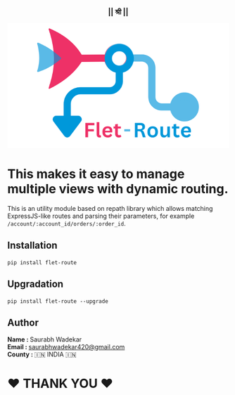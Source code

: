 <h3 style="text-align: center;"> || श्री ||</h3>


![Build Status](assets/logo.png)
# This makes it easy to manage multiple views with dynamic routing.

This is an utility module based on repath library which allows matching ExpressJS-like routes and parsing their parameters, for example `/account/:account_id/orders/:order_id`.

## Installation
```
pip install flet-route
```

## Upgradation
```
pip install flet-route --upgrade
```

## Author

<b>Name : </b> Saurabh Wadekar<br>
<b>Email : </b> saurabhwadekar420@gmail.com<br>
<b>County : </b>🇮🇳 INDIA 🇮🇳<br>

<h1>❤️ THANK YOU ❤️</h1><br> 